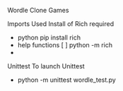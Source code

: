 Wordle Clone Games 

Imports Used 
Install of Rich required
* python pip install rich
* help functions
[ ] python -m rich
* 

Unittest 
To launch Unittest 
*  python -m unittest wordle_test.py
